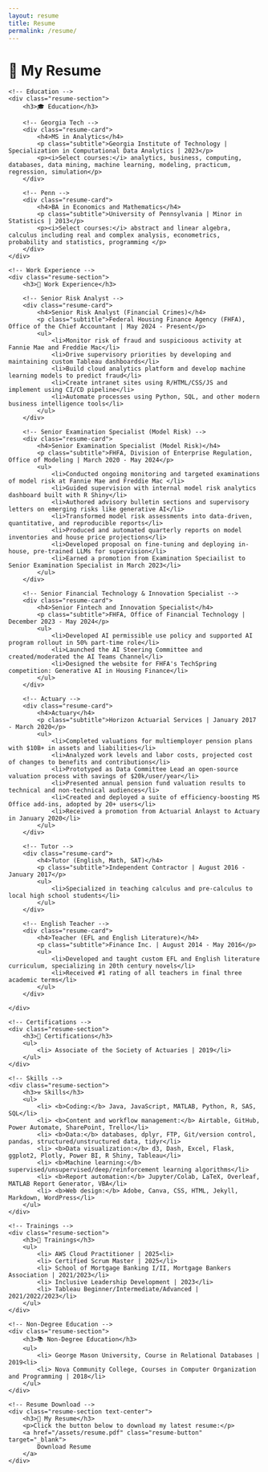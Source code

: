 ```yaml
---
layout: resume
title: Resume
permalink: /resume/
---
```


<div class="container">
    <h1 class="text-center">📃 My Resume</h1>
    <!-- ><p class="text-center">Explore my professional background, certifications, and resume.</p> -->

	<!-- Education -->
	<div class="resume-section">
        <h3>🎓 Education</h3>
		
		<!-- Georgia Tech -->
        <div class="resume-card">
            <h4>MS in Analytics</h4>
            <p class="subtitle">Georgia Institute of Technology | Specialization in Computational Data Analytics | 2023</p>
            <p><i>Select courses:</i> analytics, business, computing, databases, data mining, machine learning, modeling, practicum, regression, simulation</p>
        </div>
		
		<!-- Penn -->
        <div class="resume-card">
            <h4>BA in Economics and Mathematics</h4>
            <p class="subtitle">University of Pennsylvania | Minor in Statistics | 2013</p>
            <p><i>Select courses:</i> abstract and linear algebra, calculus including real and complex analysis, econometrics, probability and statistics, programming </p>
        </div>
	</div>

    <!-- Work Experience -->
    <div class="resume-section">
        <h3>💼 Work Experience</h3>
		
		<!-- Senior Risk Analyst -->
        <div class="resume-card">
            <h4>Senior Risk Analyst (Financial Crimes)</h4>
            <p class="subtitle">Federal Housing Finance Agency (FHFA), Office of the Chief Accountant | May 2024 - Present</p>
			<ul>
            	<li>Monitor risk of fraud and suspicioous activity at Fannie Mae and Freddie Mac</li>
				<li>Drive supervisory priorities by developing and maintaining custom Tableau dashboards</li>
				<li>Build cloud analytics platform and develop machine learning models to predict fraud</li>
				<li>Create intranet sites using R/HTML/CSS/JS and implement using CI/CD pipeline</li>
				<li>Automate processes using Python, SQL, and other modern business intelligence tools</li>
			</ul>
        </div>

		<!-- Senior Examination Specialist (Model Risk) -->
        <div class="resume-card">
            <h4>Senior Examination Specialist (Model Risk)</h4>
            <p class="subtitle">FHFA, Division of Enterprise Regulation, Office of Modeling | March 2020 - May 2024</p>
            <ul>
				<li>Conducted ongoing monitoring and targeted examinations of model risk at Fannie Mae and Freddie Mac </li>
				<li>Guided supervision with internal model risk analytics dashboard built with R Shiny</li>
				<li>Authored advisory bulletin sections and supervisory letters on emerging risks like generative AI</li>
				<li>Transformed model risk assessments into data-driven, quantitative, and reproducible reports</li>
				<li>Produced and automated quarterly reports on model inventories and house price projections</li>
				<li>Developed proposal on fine-tuning and deploying in-house, pre-trained LLMs for supervision</li>
				<li>Earned a promotion from Examination Speciailist to Senior Examination Specialist in March 2023</li>
			</ul>
        </div>
		
		<!-- Senior Financial Technology & Innovation Specialist -->
        <div class="resume-card">
            <h4>Senior Fintech and Innovation Specialist</h4>
            <p class="subtitle">FHFA, Office of Financial Technology | December 2023 - May 2024</p>
            <ul>
				<li>Developed AI permissible use policy and supported AI program rollout in 50% part-time role</li>
				<li>Launched the AI Steering Committee and created/moderated the AI Teams Channel</li>
				<li>Designed the website for FHFA's TechSpring competition: Generative AI in Housing Finance</li>
        	</ul>
		</div>
		
		<!-- Actuary -->
        <div class="resume-card">
            <h4>Actuary</h4>
            <p class="subtitle">Horizon Actuarial Services | January 2017 - March 2020</p>
            <ul>
				<li>Completed valuations for multiemployer pension plans with $10B+ in assets and liabilities</li>
				<li>Analyzed work levels and labor costs, projected cost of changes to benefits and contributions</li>
				<li>Prototyped as Data Committee Lead an open-source valuation process with savings of $20k/user/year</li>
				<li>Presented annual pension fund valuation results to technical and non-technical audiences</li>
				<li>Created and deployed a suite of efficiency-boosting MS Office add-ins, adopted by 20+ users</li>
				<li>Received a promotion from Actuarial Anlayst to Actuary in January 2020</li>
			</ul>
        </div>
		
		<!-- Tutor -->
        <div class="resume-card">
            <h4>Tutor (English, Math, SAT)</h4>
            <p class="subtitle">Independent Contractor | August 2016 - January 2017</p>
            <ul>
				<li>Specialized in teaching calculus and pre-calculus to local high school students</li>
			</ul>
		</div>
		
		<!-- English Teacher -->
        <div class="resume-card">
            <h4>Teacher (EFL and English Literature)</h4>
            <p class="subtitle">Finance Inc. | August 2014 - May 2016</p>
            <ul>
				<li>Developed and taught custom EFL and English literature curriculum, specializing in 20th century novels</li>
				<li>Received #1 rating of all teachers in final three academic terms</li>
			</ul>
		</div>
	
    </div>

    <!-- Certifications -->
    <div class="resume-section">
        <h3>📜 Certifications</h3>
        <ul>
            <li> Associate of the Society of Actuaries | 2019</li>
        </ul>
    </div>
	
    <!-- Skills -->
    <div class="resume-section">
        <h3>⚒️ Skills</h3>
        <ul>
            <li> <b>Coding:</b> Java, JavaScript, MATLAB, Python, R, SAS, SQL</li>
            <li> <b>Content and workflow management:</b> Airtable, GitHub, Power Automate, SharePoint, Trello</li>
			<li> <b>Data:</b> databases, dplyr, FTP, Git/version control, pandas, structured/unstructured data, tidyr</li>
			<li> <b>Data visualization:</b> d3, Dash, Excel, Flask, ggplot2, Plotly, Power BI, R Shiny, Tableau</li>
			<li> <b>Machine learning:</b> supervised/unsupervised/deep/reinforcement learning algorithms</li>
			<li> <b>Report automation:</b> Jupyter/Colab, LaTeX, Overleaf, MATLAB Report Generator, VBA</li>
			<li> <b>Web design:</b> Adobe, Canva, CSS, HTML, Jekyll, Markdown, WordPress</li>
        </ul>
    </div>
	
    <!-- Trainings -->
    <div class="resume-section">
        <h3>📓 Trainings</h3>
        <ul>
			<li> AWS Cloud Practitioner | 2025<li>
            <li> Certified Scrum Master | 2025</li>
			<li> School of Mortgage Banking I/II, Mortgage Bankers Association | 2021/2023</li>
			<li> Inclusive Leadership Development | 2023</li>
			<li> Tableau Beginner/Intermediate/Advanced | 2021/2022/2023</li>
        </ul>
    </div>
	
    <!-- Non-Degree Education -->
    <div class="resume-section">
        <h3>📚 Non-Degree Education</h3>
        <ul>
			<li> George Mason University, Course in Relational Databases | 2019<li>
            <li> Nova Community College, Courses in Computer Organization and Programming | 2018</li>
        </ul>
    </div>

    <!-- Resume Download -->
    <div class="resume-section text-center">
        <h3>📄 My Resume</h3>
        <p>Click the button below to download my latest resume:</p>
        <a href="/assets/resume.pdf" class="resume-button" target="_blank">
            Download Resume
        </a>
    </div>
</div>